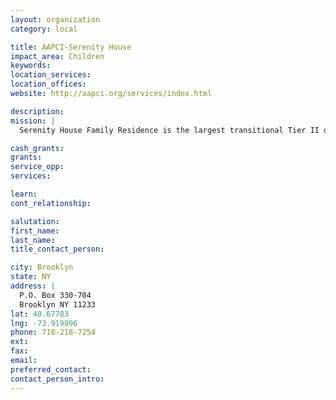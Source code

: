 ```yaml
---
layout: organization
category: local

title: AAPCI-Serenity House
impact_area: Children
keywords: 
location_services: 
location_offices: 
website: http://aapci.org/services/index.html

description: 
mission: |
  Serenity House Family Residence is the largest transitional Tier II domestic violence shelter in Brooklyn, New York. Serenity House offers survivors (regardless of gender, race, culture, religion, ethnic background, or sexual preference) the opportunity to reside in a secured environment for up to six months or more, as needed. The program is culturally sensitive to allow families to feel immediately at home and to foster ethnic pride in children and family members. Serenity House is able to accommodate families including those with adolescent males and male head-of-household.

cash_grants: 
grants: 
service_opp: 
services: 

learn: 
cont_relationship: 

salutation: 
first_name: 
last_name: 
title_contact_person: 

city: Brooklyn
state: NY
address: |
  P.O. Box 330-704  
  Brooklyn NY 11233
lat: 40.67783
lng: -73.919096
phone: 718-218-7254
ext: 
fax: 
email: 
preferred_contact: 
contact_person_intro: 
---
```

